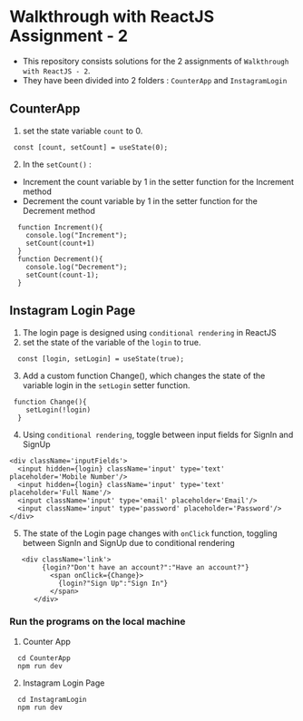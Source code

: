 # Walkthrough with ReactJS Assignment - 2
- This repository consists solutions for the 2 assignments of `Walkthrough with ReactJS - 2`.
- They have been divided into 2 folders : `CounterApp` and `InstagramLogin`

## CounterApp
1. set the state variable `count` to 0.
```
 const [count, setCount] = useState(0);
 ```
2. In the `setCount()` :
- Increment the count variable by 1 in the setter function for the Increment method
- Decrement the count variable by 1 in the setter function for the Decrement method
```
  function Increment(){
    console.log("Increment");
    setCount(count+1)
  }
  function Decrement(){
    console.log("Decrement");
    setCount(count-1);
  } 
  ```

## Instagram Login Page
1. The login page is designed using `conditional rendering` in ReactJS
2. set the state of the variable of the `login` to true.
```
  const [login, setLogin] = useState(true);
```
3. Add a custom function Change(), which changes the state of the variable login in the `setLogin` setter function.
```
 function Change(){
    setLogin(!login)
  }
```
4. Using `conditional rendering`, toggle between input fields for SignIn and SignUp
```
<div className='inputFields'>
  <input hidden={login} className='input' type='text' placeholder='Mobile Number'/>
  <input hidden={login} className='input' type='text' placeholder='Full Name'/>
  <input className='input' type='email' placeholder='Email'/>
  <input className='input' type='password' placeholder='Password'/>
</div>
```
5. The state of the Login page changes with `onClick` function, toggling between SignIn and SignUp due to conditional rendering  
```
   <div className='link'>
        {login?"Don't have an account?":"Have an account?"}
          <span onClick={Change}>
            {login?"Sign Up":"Sign In"}
          </span>
      </div>
```

### Run the programs on the local machine
1. Counter App 
```
  cd CounterApp
  npm run dev
```
2. Instagram Login Page
```
  cd InstagramLogin
  npm run dev
```